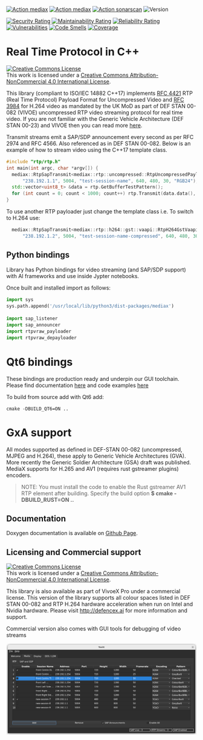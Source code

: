 

[![Action mediax](https://github.com/DefenceX/MediaX/actions/workflows/build-ubuntu-20.04-amd64.yaml/badge.svg)](https://github.com/DefenceX/MediaX/actions/workflows/build-ubuntu-20.04-amd64.yaml)
[![Action mediax](https://github.com/DefenceX/MediaX/actions/workflows/build-ubuntu-22.04-amd64.yaml/badge.svg)](https://github.com/DefenceX/MediaX/actions/workflows/build-ubuntu-22.04-amd64.yaml)
[![Action sonarscan](https://github.com/DefenceX/MediaX/actions/workflows/sonarcloud.yaml/badge.svg)](https://sonarcloud.io/project/overview?id=DefenceX_MediaX)
![Version](https://defencex.github.io/MediaX/version.svg)


[![Security Rating](https://sonarcloud.io/api/project_badges/measure?project=DefenceX_MediaX&metric=security_rating)](https://sonarcloud.io/summary/new_code?id=DefenceX_MediaX)
[![Maintainability Rating](https://sonarcloud.io/api/project_badges/measure?project=DefenceX_MediaX&metric=sqale_rating)](https://sonarcloud.io/summary/new_code?id=DefenceX_MediaX)
[![Reliability Rating](https://sonarcloud.io/api/project_badges/measure?project=DefenceX_MediaX&metric=reliability_rating)](https://sonarcloud.io/summary/new_code?id=DefenceX_MediaX)
[![Vulnerabilities](https://sonarcloud.io/api/project_badges/measure?project=DefenceX_MediaX&metric=vulnerabilities)](https://sonarcloud.io/summary/new_code?id=DefenceX_MediaX)
[![Code Smells](https://sonarcloud.io/api/project_badges/measure?project=DefenceX_MediaX&metric=code_smells)](https://sonarcloud.io/summary/new_code?id=DefenceX_MediaX)
[![Coverage](https://sonarcloud.io/api/project_badges/measure?project=DefenceX_MediaX&metric=coverage)](https://sonarcloud.io/summary/new_code?id=DefenceX_MediaX)

# Real Time Protocol in C++

<a rel="license" href="http://creativecommons.org/licenses/by-nc/4.0/"><img alt="Creative Commons License" style="border-width:0" src="https://i.creativecommons.org/l/by-nc/4.0/80x15.png" /></a><br />This work is licensed under a <a rel="license" href="http://creativecommons.org/licenses/by-nc/4.0/">Creative Commons Attribution-NonCommercial 4.0 International License</a>.

This library (compliant to ISO/IEC 14882 C++17) implements [RFC 4421](https://datatracker.ietf.org/doc/html/rfc4421) RTP (Real Time Protocol) Payload Format for Uncompressed Video and [RFC 3984](https://datatracker.ietf.org/doc/html/rfc3984) for H.264 video as mandated by the UK MoD as part of DEF STAN 00-082 (VIVOE) uncompressed RTP video streaming protocol for real time video. If you are not familiar with the Generic Vehicle Architecture (DEF STAN 00-23) and VIVOE then you can read more [here](https://en.wikipedia.org/wiki/Generic_Vehicle_Architecture).

Transmit streams emit a SAP/SDP announcement every second as per RFC 2974 and RFC 4566. Also referenced as in DEF STAN 00-082. Below is an example of how to stream video using the C++17 template class.

``` .cpp
#include "rtp/rtp.h"
int main(int argc, char *argv[]) {
  mediax::RtpSapTransmit<mediax::rtp::uncompressed::RtpUncompressedPayloader> rtp(
      "238.192.1.1", 5004, "test-session-name", 640, 480, 30, "RGB24");
  std::vector<uint8_t> &data = rtp.GetBufferTestPattern();
  for (int count = 0; count < 1000; count++) rtp.Transmit(data.data(), false);
}
```

To use another RTP payloader just change the template class i.e. To switch to H.264 use:

``` .cpp
  mediax::RtpSapTransmit<mediax::rtp::h264::gst::vaapi::RtpH264GstVaapiPayloader> rtp(
      "238.192.1.2", 5004, "test-session-name-compressed", 640, 480, 30, "H264");
```

## Python bindings

Library has Python bindings for video streaming (and SAP/SDP support) with AI frameworks and use inside Jypter notebooks.

Once built and installed import as follows:

``` .py
import sys
sys.path.append('/usr/local/lib/python3/dist-packages/mediax')

import sap_listener
import sap_announcer
import rtpvraw_payloader
import rtpvraw_depayloader
```

# Qt6 bindings

These bindings are production ready and underpin our GUI toolchain. Please find documentation [here](https://defencex.github.io/MediaX/namespacemediax_1_1qt.html) and code examples [here](https://defencex.github.io/MediaX/index.html#qtcode)

To build from source add with Qt6 add:

```
cmake -DBUILD_QT6=ON ..
```

# GxA support

All modes supported as defined in DEF-STAN 00-082 (uncompressed, MJPEG and H.264), these apply to Generic Vehicle Architectures (GVA). More recently the Generic Soldier Architecture (GSA) draft was published. MediaX supports for H.265 and AV1 (requires rust gstreamer plugins) encoders.

 > NOTE: You must install the code to enable the Rust gstreamer AV1 RTP element after building. Specify the build option **$ cmake -DBUILD_RUST=ON ..**
## Documentation

Doxygen documentation is available on [Github Page](https://defencex.github.io/MediaX).

## Licensing and Commercial support

<a rel="license" href="http://creativecommons.org/licenses/by-nc/4.0/"><img alt="Creative Commons License" style="border-width:0" src="https://i.creativecommons.org/l/by-nc/4.0/88x31.png" /></a><br />This work is licensed under a <a rel="license" href="http://creativecommons.org/licenses/by-nc/4.0/">Creative Commons Attribution-NonCommercial 4.0 International License</a>.

This library is also available as part of VivoeX Pro under a commercial license. This version of the library supports all colour spaces listed in DEF STAN 00-082 and RTP H.264 hardware acceleration when run on Intel and Nvidia hardware. Please visit <http://defencex.ai> for more information and support.

Commercial version also comes with GUI tools for debugging of video streams

![ToolX](images/ToolX_Dark.png)
